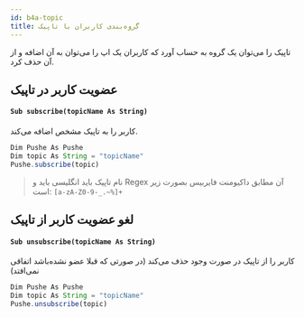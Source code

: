 ```yaml
---
id: b4a-topic
title: گروه‌بندی کاربران با تاپیک
---
```


تاپیک را می‌توان یک گروه به حساب آورد که کاربران یک اپ را می‌توان به آن اضافه و از آن حذف کرد.

## عضویت کاربر در تاپیک


<div dir='ltr'>

#### `Sub subscribe(topicName As String)`

</div>

کاربر را به تاپیک‌ مشخص اضافه می‌کند.

```js
Dim Pushe As Pushe
Dim topic As String = "topicName"
Pushe.subscribe(topic)
```

> نام تاپیک باید انگلیسی باید و Regex آن مطابق داکیومنت فایربیس بصورت زیر است:
> `[a-zA-Z0-9-_.~%]+`

## لغو عضویت کاربر از تاپیک

<div dir='ltr'>

#### `Sub unsubscribe(topicName As String)`

</div>

کاربر را از تاپیک در صورت وجود حذف می‌کند (در صورتی که قبلا عضو نشده‌باشد اتفاقی نمی‌افتد)

```js
Dim Pushe As Pushe
Dim topic As String = "topicName"
Pushe.unsubscribe(topic)
```